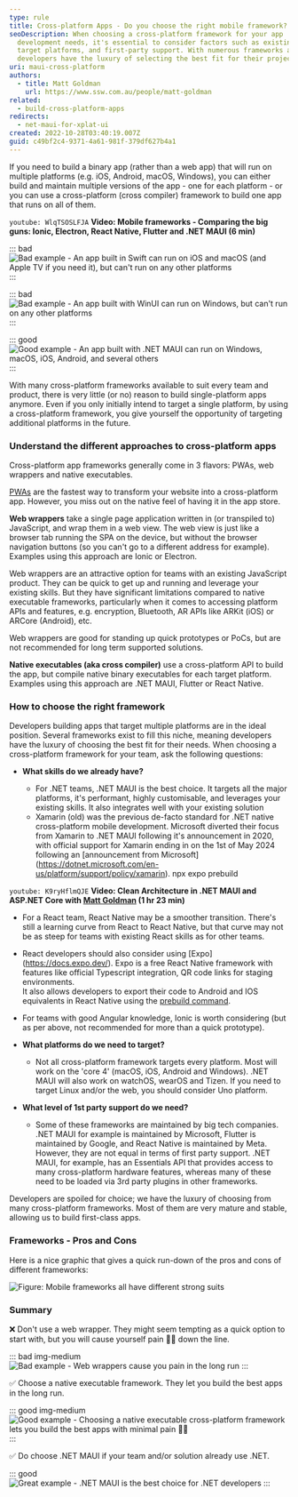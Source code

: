 ```yaml
---
type: rule
title: Cross-platform Apps - Do you choose the right mobile framework?
seoDescription: When choosing a cross-platform framework for your app
  development needs, it's essential to consider factors such as existing skills,
  target platforms, and first-party support. With numerous frameworks available,
  developers have the luxury of selecting the best fit for their projects.
uri: maui-cross-platform
authors:
  - title: Matt Goldman
    url: https://www.ssw.com.au/people/matt-goldman
related:
  - build-cross-platform-apps
redirects:
  - net-maui-for-xplat-ui
created: 2022-10-28T03:40:19.007Z
guid: c49bf2c4-9371-4a61-981f-379df627b4a1
---
```

If you need to build a binary app (rather than a web app) that will run on multiple platforms (e.g. iOS, Android, macOS, Windows), you can either build and maintain multiple versions of the app - one for each platform - or you can use a cross-platform (cross compiler) framework to build one app that runs on all of them.

<!--endintro-->

`youtube: WlqTSOSLFJA`
**Video: Mobile frameworks - Comparing the big guns: Ionic, Electron, React Native, Flutter and .NET MAUI (6 min)**

::: bad
![Bad example - An app built in Swift can run on iOS and macOS (and Apple TV if you need it), but can't run on any other platforms](tutorial-develop-apps-ios_2x.png)
:::

::: bad
![Bad example - An app built with WinUI can run on Windows, but can't run on any other platforms](winui3-addnewitem.png)
:::

::: good
![Good example - An app built with .NET MAUI can run on Windows, macOS, iOS, Android, and several others](single_project.png)
:::

With many cross-platform frameworks available to suit every team and product, there is very little (or no) reason to build single-platform apps anymore. Even if you only initially intend to target a single platform, by using a cross-platform framework, you give yourself the opportunity of targeting additional platforms in the future.

### Understand the different approaches to cross-platform apps

Cross-platform app frameworks generally come in 3 flavors: PWAs, web wrappers and native executables.

[PWAs](/progressive-web-app) are the fastest way to transform your website into a cross-platform app. However, you miss out on the native feel of having it in the app store.

**Web wrappers** take a single page application written in (or transpiled to) JavaScript, and wrap them in a web view. The web view is just like a browser tab running the SPA on the device, but without the browser navigation buttons (so you can't go to a different address for example). Examples using this approach are Ionic or Electron.

Web wrappers are an attractive option for teams with an existing JavaScript product. They can be quick to get up and running and leverage your existing skills. But they have significant limitations compared to native executable frameworks, particularly when it comes to accessing platform APIs and features, e.g. encryption, Bluetooth, AR APIs like ARKit (iOS) or ARCore (Android), etc.

Web wrappers are good for standing up quick prototypes or PoCs, but are not recommended for long term supported solutions.

**Native executables (aka cross compiler)** use a cross-platform API to build the app, but compile native binary executables for each target platform. Examples using this approach are .NET MAUI, Flutter or React Native.

### How to choose the right framework

Developers building apps that target multiple platforms are in the ideal position. Several frameworks exist to fill this niche, meaning developers have the luxury of choosing the best fit for their needs. When choosing a cross-platform framework for your team, ask the following questions:

* **What skills do we already have?**

  * For .NET teams, .NET MAUI is the best choice. It targets all the major platforms, it's performant, highly customisable, and leverages your existing skills. It also integrates well with your existing solution
  * Xamarin (old) was the previous de-facto standard for .NET native cross-platform mobile development. Microsoft diverted their focus from Xamarin to .NET MAUI following it's announcement in 2020, with official support for Xamarin ending in on the 1st of May 2024 following an \[announcement from Microsoft](https://dotnet.microsoft.com/en-us/platform/support/policy/xamarin). npx expo prebuild

`youtube: K9ryHflmQJE`
**Video: Clean Architecture in .NET MAUI and ASP.NET Core with [Matt Goldman](https://www.ssw.com.au/people/matt-goldman) (1 hr 23 min)**

* For a React team, React Native may be a smoother transition. There's still a learning curve from React to React Native, but that curve may not be as steep for teams with existing React skills as for other teams.
* React developers should also consider using \[Expo](https://docs.expo.dev/). Expo is a free React Native framework with features like official Typescript integration, QR code links for staging environments.   
It also allows developers to export their code to Android and IOS equivalents in React Native using the [prebuild command](https://docs.expo.dev/workflow/continuous-native-generation/#usage).
* For teams with good Angular knowledge, Ionic is worth considering (but as per above, not recommended for more than a quick prototype).
* **What platforms do we need to target?**

  * Not all cross-platform framework targets every platform. Most will work on the 'core 4' (macOS, iOS, Android and Windows). .NET MAUI will also work on watchOS, wearOS and Tizen. If you need to target Linux and/or the web, you should consider Uno platform.
 
  
* **What level of 1st party support do we need?**

  * Some of these frameworks are maintained by big tech companies. .NET MAUI for example is maintained by Microsoft, Flutter is maintained by Google, and React Native is maintained by Meta. However, they are not equal in terms of first party support. .NET MAUI, for example, has an Essentials API that provides access to many cross-platform hardware features, whereas many of these need to be loaded via 3rd party plugins in other frameworks.

Developers are spoiled for choice; we have the luxury of choosing from many cross-platform frameworks. Most of them are very mature and stable, allowing us to build first-class apps.

### Frameworks - Pros and Cons

Here is a nice graphic that gives a quick run-down of the pros and cons of different frameworks:

![Figure: Mobile frameworks all have different strong suits](cross-platform-apps-pros-and-cons.png)

### Summary

❌ Don't use a web wrapper. They might seem tempting as a quick option to start with, but you will cause yourself pain 👎🏻 down the line.

::: bad img-medium
![Bad example - Web wrappers cause you pain in the long run](1200px-Ionic-logo-landscape.svg.png)
:::

✅ Choose a native executable framework. They let you build the best apps in the long run.

::: good img-medium
![Good example - Choosing a native executable cross-platform framework lets you build the best apps with minimal pain 👍🏻](xplat-native.png)
:::

✅ Do choose .NET MAUI if your team and/or solution already use .NET.

::: good
![Great example - .NET MAUI is the best choice for .NET developers](maui-sln.png)
:::
